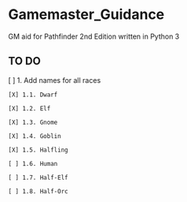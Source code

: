 # Gamemaster_Guidance
GM aid for Pathfinder 2nd Edition written in Python 3

## TO DO
[ ] 1. Add names for all races

	[X] 1.1. Dwarf

	[X] 1.2. Elf

	[X] 1.3. Gnome

	[X] 1.4. Goblin

	[X] 1.5. Halfling

	[ ] 1.6. Human

	[ ] 1.7. Half-Elf

	[ ] 1.8. Half-Orc

